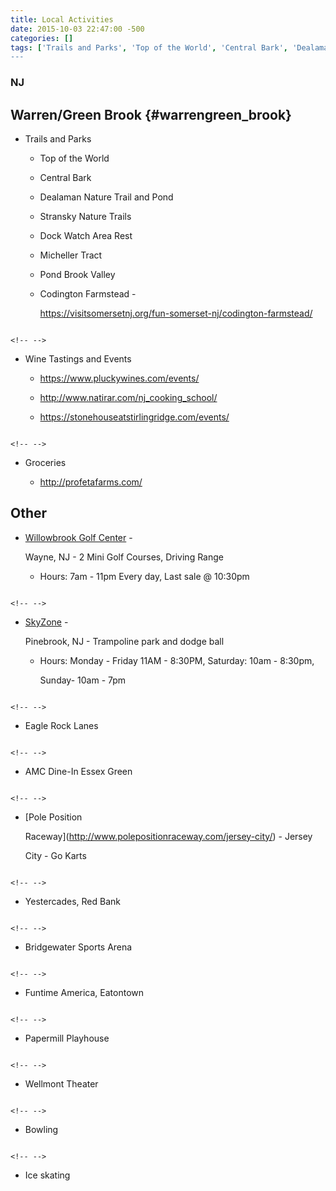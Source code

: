 ```yaml
---
title: Local Activities
date: 2015-10-03 22:47:00 -500
categories: []
tags: ['Trails and Parks', 'Top of the World', 'Central Bark', 'Dealaman Nature Trail and Pond', 'Stransky Nature Trails', 'Dock Watch Area Rest', 'Micheller Tract', 'Pond Brook Valley', 'Codington Farmstead - https://visitsomersetnj.org/fun-somerset-nj/codington-farmstead/', 'Wine Tastings and Events', 'https://www.pluckywines.com/events/', 'http://www.natirar.com/nj_cooking_school/', 'https://stonehouseatstirlingridge.com/events/', 'Groceries', 'http://profetafarms.com/', 'Other', 'http://www.willowbrookgolfcenter.com Willowbrook Golf Center - Wayne, NJ - 2 Mini Golf Courses, Driving Range', 'Hours: 7am - 11pm Every day, Last sale @ 10:30pm', 'http://www.skyzone.com/pinebrook/About-Us/What-is-Sky-Zone SkyZone - Pinebrook, NJ - Trampoline park and dodge ball', 'Hours: Monday - Friday 11AM - 8:30PM, Saturday: 10am - 8:30pm,
---
```


### NJ



## Warren/Green Brook {#warrengreen_brook}



-   Trails and Parks

    -   Top of the World

    -   Central Bark

    -   Dealaman Nature Trail and Pond

    -   Stransky Nature Trails

    -   Dock Watch Area Rest

    -   Micheller Tract

    -   Pond Brook Valley

    -   Codington Farmstead -

        <https://visitsomersetnj.org/fun-somerset-nj/codington-farmstead/>



```{=html}

<!-- -->

```

-   Wine Tastings and Events

    -   <https://www.pluckywines.com/events/>

    -   <http://www.natirar.com/nj_cooking_school/>

    -   <https://stonehouseatstirlingridge.com/events/>



```{=html}

<!-- -->

```

-   Groceries

    -   <http://profetafarms.com/>



## Other



-   [Willowbrook Golf Center](http://www.willowbrookgolfcenter.com) -

    Wayne, NJ - 2 Mini Golf Courses, Driving Range

    -   Hours: 7am - 11pm Every day, Last sale @ 10:30pm



```{=html}

<!-- -->

```

-   [SkyZone](http://www.skyzone.com/pinebrook/About-Us/What-is-Sky-Zone) -

    Pinebrook, NJ - Trampoline park and dodge ball

    -   Hours: Monday - Friday 11AM - 8:30PM, Saturday: 10am - 8:30pm,

        Sunday- 10am - 7pm



```{=html}

<!-- -->

```

-   Eagle Rock Lanes



```{=html}

<!-- -->

```

-   AMC Dine-In Essex Green



```{=html}

<!-- -->

```

-   [Pole Position

    Raceway](http://www.polepositionraceway.com/jersey-city/) - Jersey

    City - Go Karts



```{=html}

<!-- -->

```

-   Yestercades, Red Bank



```{=html}

<!-- -->

```

-   Bridgewater Sports Arena



```{=html}

<!-- -->

```

-   Funtime America, Eatontown



```{=html}

<!-- -->

```

-   Papermill Playhouse



```{=html}

<!-- -->

```

-   Wellmont Theater



```{=html}

<!-- -->

```

-   Bowling



```{=html}

<!-- -->

```

-   Ice skating

